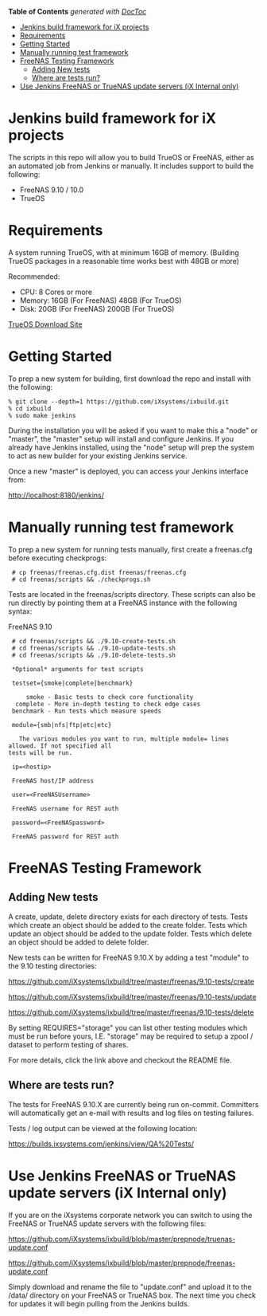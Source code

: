 <!-- START doctoc generated TOC please keep comment here to allow auto update -->
<!-- DON'T EDIT THIS SECTION, INSTEAD RE-RUN doctoc TO UPDATE -->
**Table of Contents**  *generated with [DocToc](https://github.com/thlorenz/doctoc)*

- [Jenkins build framework for iX projects](#jenkins-build-framework-for-ix-projects)
- [Requirements](#requirements)
- [Getting Started](#getting-started)
- [Manually running test framework](#manually-running-test-framework)
- [FreeNAS Testing Framework](#freenas-testing-framework)
  - [Adding New tests](#adding-new-tests)
  - [Where are tests run?](#where-are-tests-run)
- [Use Jenkins FreeNAS or TrueNAS update servers (iX Internal only)](#use-jenkins-freenas-or-truenas-update-servers-ix-internal-only)

<!-- END doctoc generated TOC please keep comment here to allow auto update -->

Jenkins build framework for iX projects
===========

The scripts in this repo will allow you to build TrueOS or FreeNAS, either
as an automated job from Jenkins or manually. It includes support to build
the following:

 * FreeNAS 9.10 / 10.0
 * TrueOS


Requirements
============

A system running TrueOS, with at minimum 16GB of memory.
(Building TrueOS packages in a reasonable time works best with 48GB or more)

Recommended:
* CPU: 8 Cores or more
* Memory: 16GB (For FreeNAS) 48GB (For TrueOS)
* Disk: 20GB (For FreeNAS) 200GB (For TrueOS)

[TrueOS Download Site](http://download.trueos.org/master/amd64/)


Getting Started
============

To prep a new system for building, first download the repo and install with
the following:

```
% git clone --depth=1 https://github.com/iXsystems/ixbuild.git
% cd ixbuild
% sudo make jenkins
```

During the installation you will be asked if you want to make this a "node" or "master",
the "master" setup will install and configure Jenkins. If you already have Jenkins
installed, using the "node" setup will prep the system to act as new builder for
your existing Jenkins service.

Once a new "master" is deployed, you can access your Jenkins interface from:

[http://localhost:8180/jenkins/](http://localhost:8180/jenkins/)


Manually running test framework
=======

To prep a new system for running tests manually, first create a freenas.cfg 
before executing checkprogs:

```
 # cp freenas/freenas.cfg.dist freenas/freenas.cfg
 # cd freenas/scripts && ./checkprogs.sh
```

Tests are located in the freenas/scripts directory.  These scripts can also be run 
directly by pointing them at a FreeNAS instance with the following syntax:

FreeNAS 9.10

```
 # cd freenas/scripts && ./9.10-create-tests.sh
 # cd freenas/scripts && ./9.10-update-tests.sh
 # cd freenas/scripts && ./9.10-delete-tests.sh
````

```
 *Optional* arguments for test scripts

 testset={smoke|complete|benchmark}

     smoke - Basic tests to check core functionality
  complete - More in-depth testing to check edge cases
 benchmark - Run tests which measure speeds

 module={smb|nfs|ftp|etc|etc}

   The various modules you want to run, multiple module= lines allowed. If not specified all
tests will be run.

 ip=<hostip>

 FreeNAS host/IP address

 user=<FreeNASUsername>

 FreeNAS username for REST auth

 password=<FreeNASpassword>

 FreeNAS password for REST auth
```


FreeNAS Testing Framework
============

Adding New tests
---

A create, update, delete directory exists for each directory of tests.  Tests which create an object should be added
to the create folder.  Tests which update an object should be added to the update folder.  Tests which delete an object 
should be added to delete folder.

New tests can be written for FreeNAS 9.10.X by adding a test "module" to the 9.10 testing directories:

https://github.com/iXsystems/ixbuild/tree/master/freenas/9.10-tests/create

https://github.com/iXsystems/ixbuild/tree/master/freenas/9.10-tests/update

https://github.com/iXsystems/ixbuild/tree/master/freenas/9.10-tests/delete

By setting REQUIRES="storage" you can list other testing modules which must be run before yours, I.E. "storage"
may be required to setup a zpool / dataset to perform testing of shares.

For more details, click the link above and checkout the README file.


Where are tests run?
---

The tests for FreeNAS 9.10.X are currently being run on-commit. Committers will automatically get
an e-mail with results and log files on testing failures.

Tests / log output can be viewed at the following location:

https://builds.ixsystems.com/jenkins/view/QA%20Tests/


Use Jenkins FreeNAS or TrueNAS update servers (iX Internal only)
=======

If you are on the iXsystems corporate network you can switch to using
the FreeNAS or TrueNAS update servers with the following files:

https://github.com/iXsystems/ixbuild/blob/master/prepnode/truenas-update.conf

https://github.com/iXsystems/ixbuild/blob/master/prepnode/freenas-update.conf

Simply download and rename the file to "update.conf" and upload it to the /data/
directory on your FreeNAS or TrueNAS box. The next time you check for updates it
will begin pulling from the Jenkins builds. 

